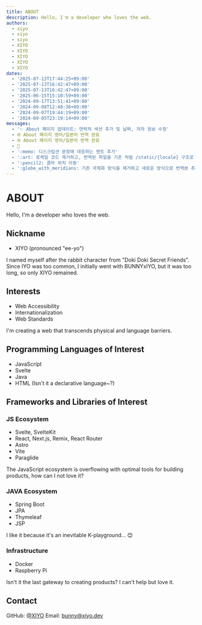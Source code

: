 ```yaml
---
title: ABOUT
description: Hello, I'm a developer who loves the web.
authors:
  - xiyo
  - xiyo
  - xiyo
  - XIYO
  - XIYO
  - XIYO
  - XIYO
  - XIYO
dates:
  - '2025-07-13T17:44:25+09:00'
  - '2025-07-13T16:42:47+09:00'
  - '2025-07-13T16:42:47+09:00'
  - '2025-06-15T15:10:59+09:00'
  - '2024-09-17T13:51:41+09:00'
  - '2024-09-08T12:40:36+09:00'
  - '2024-09-07T19:44:19+09:00'
  - '2024-09-05T23:19:14+09:00'
messages:
  - '✨ About 페이지 업데이트: 연락처 섹션 추가 및 날짜, 저자 정보 수정'
  - 🌐 About 페이지 영어/일본어 번역 완료
  - 🌐 About 페이지 영어/일본어 번역 완료
  - 🚧
  - ':memo: 디스크립션 문장에 대응하는 멘트 추가'
  - ':art: 로케일 코드 제거하고, 번역된 파일을 기존 처럼 /static/{locale} 구조로 저장'
  - ':pencil2: 콤마 위치 이동'
  - ':globe_with_meridians: 기존 국제화 방식을 제거하고 새로운 방식으로 번역본 추가'
---
```

# ABOUT

Hello, I'm a developer who loves the web.

## Nickname

- XIYO (pronounced "ee-yo")

I named myself after the rabbit character from "Doki Doki Secret Friends". Since IYO was too common, I initially went with BUNNYxIYO, but it was too long, so only XIYO remained.

## Interests

- Web Accessibility
- Internationalization
- Web Standards

I'm creating a web that transcends physical and language barriers.

## Programming Languages of Interest

- JavaScript
- Svelte
- Java
- HTML (Isn't it a declarative language~?)

## Frameworks and Libraries of Interest

### JS Ecosystem

- Svelte, SvelteKit
- React, Next.js, Remix, React Router
- Astro
- Vite
- Paraglide

The JavaScript ecosystem is overflowing with optimal tools for building products, how can I not love it?

### JAVA Ecosystem

- Spring Boot
- JPA
- Thymeleaf
- JSP

I like it because it's an inevitable K-playground... 😊

### Infrastructure

- Docker
- Raspberry Pi

Isn't it the last gateway to creating products? I can't help but love it.

## Contact

GitHub: [@XIYO](https://github.com/XIYO)
Email: [bunny@xiyo.dev](mailto:bunny@xiyo.dev)